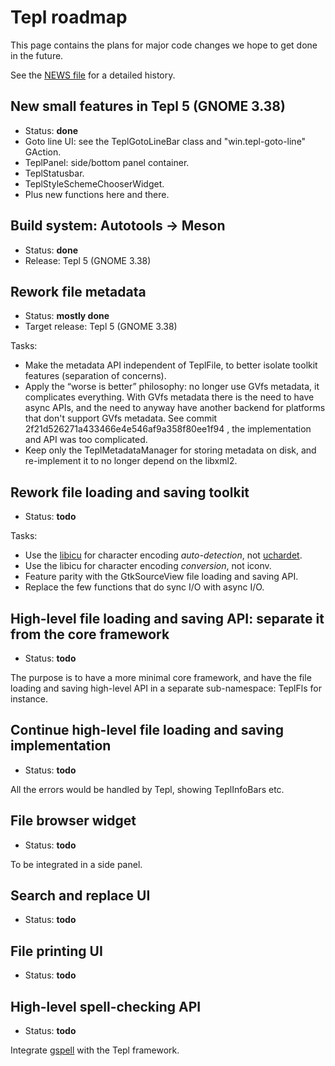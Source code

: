 Tepl roadmap
============

This page contains the plans for major code changes we hope to get done in the
future.

See the [NEWS file](../NEWS) for a detailed history.

New small features in Tepl 5 (GNOME 3.38)
-----------------------------------------

- Status: **done**
- Goto line UI: see the TeplGotoLineBar class and "win.tepl-goto-line" GAction.
- TeplPanel: side/bottom panel container.
- TeplStatusbar.
- TeplStyleSchemeChooserWidget.
- Plus new functions here and there.

Build system: Autotools -> Meson
--------------------------------

- Status: **done**
- Release: Tepl 5 (GNOME 3.38)

Rework file metadata
--------------------

- Status: **mostly done**
- Target release: Tepl 5 (GNOME 3.38)

Tasks:
- Make the metadata API independent of TeplFile, to better isolate toolkit
  features (separation of concerns).
- Apply the “worse is better” philosophy: no longer use GVfs metadata, it
  complicates everything. With GVfs metadata there is the need to have async
  APIs, and the need to anyway have another backend for platforms that don't
  support GVfs metadata. See commit 2f21d526271a433466e4e546af9a358f80ee1f94 ,
  the implementation and API was too complicated.
- Keep only the TeplMetadataManager for storing metadata on disk, and
  re-implement it to no longer depend on the libxml2.

Rework file loading and saving toolkit
--------------------------------------

- Status: **todo**

Tasks:
- Use the [libicu](http://site.icu-project.org/) for character encoding
  _auto-detection_, not
  [uchardet](https://www.freedesktop.org/wiki/Software/uchardet/).
- Use the libicu for character encoding _conversion_, not iconv.
- Feature parity with the GtkSourceView file loading and saving API.
- Replace the few functions that do sync I/O with async I/O.

High-level file loading and saving API: separate it from the core framework
---------------------------------------------------------------------------

- Status: **todo**

The purpose is to have a more minimal core framework, and have the file loading
and saving high-level API in a separate sub-namespace: TeplFls for instance.

Continue high-level file loading and saving implementation
----------------------------------------------------------

- Status: **todo**

All the errors would be handled by Tepl, showing TeplInfoBars etc.

File browser widget
-------------------

- Status: **todo**

To be integrated in a side panel.

Search and replace UI
---------------------

- Status: **todo**

File printing UI
----------------

- Status: **todo**

High-level spell-checking API
-----------------------------

- Status: **todo**

Integrate [gspell](https://wiki.gnome.org/Projects/gspell) with the Tepl
framework.
